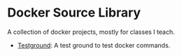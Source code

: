 # Docker Source Library
A collection of docker projects, mostly for classes I teach.

* [Testground](https://github.com/sathayas/DockerSourceLibrary/edit/master/Testground): A test ground to test docker commands.
